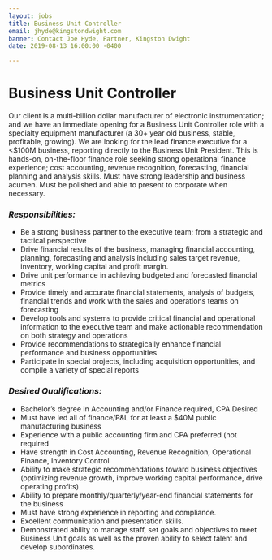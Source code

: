 ```yaml
---
layout: jobs
title: Business Unit Controller
email: jhyde@kingstondwight.com
banner: Contact Joe Hyde, Partner, Kingston Dwight
date: 2019-08-13 16:00:00 -0400

---
```

# **Business Unit Controller**

Our client is a multi-billion dollar manufacturer of electronic instrumentation; and we have an immediate opening for a Business Unit Controller role with a specialty equipment manufacturer (a 30+ year old business, stable, profitable, growing). We are looking for the lead finance executive for a <$100M business, reporting directly to the Business Unit President. This is hands-on, on-the-floor finance role seeking strong operational finance experience; cost accounting, revenue recognition, forecasting, financial planning and analysis skills. Must have strong leadership and business acumen. Must be polished and able to present to corporate when necessary.

### **_Responsibilities:_**

* Be a strong business partner to the executive team; from a strategic and tactical perspective
* Drive financial results of the business, managing financial accounting, planning, forecasting and analysis including sales target revenue, inventory, working capital and profit margin.
* Drive unit performance in achieving budgeted and forecasted financial metrics
* Provide timely and accurate financial statements, analysis of budgets, financial trends and work with the sales and operations teams on forecasting
* Develop tools and systems to provide critical financial and operational information to the executive team and make actionable recommendation on both strategy and operations
* Provide recommendations to strategically enhance financial performance and business opportunities
* Participate in special projects, including acquisition opportunities, and compile a variety of special reports

### **_Desired Qualifications:_**

* Bachelor’s degree in Accounting and/or Finance required, CPA Desired
* Must have led all of finance/P&L for at least a $40M public manufacturing business
* Experience with a public accounting firm and CPA preferred (not required
* Have strength in Cost Accounting, Revenue Recognition, Operational Finance, Inventory Control
* Ability to make strategic recommendations toward business objectives (optimizing revenue growth, improve working capital performance, drive operating profits)
* Ability to prepare monthly/quarterly/year-end financial statements for the business
* Must have strong experience in reporting and compliance.
* Excellent communication and presentation skills.
* Demonstrated ability to manage staff, set goals and objectives to meet Business Unit goals as well as the proven ability to select talent and develop subordinates.